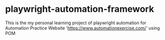 # playwright-automation-framework
 This is the my personal learning project of playwright automation for Automation Practice Website 'https://www.automationexercise.com/' using POM
 
